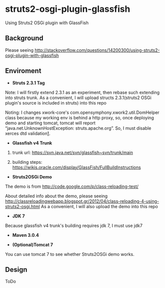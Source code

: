 struts2-osgi-plugin-glassfish
=============================

Using Struts2 OSGi plugin with GlassFish

Background
------------

Please seeing http://stackoverflow.com/questions/14200300/using-struts2-osgi-plugin-with-glassfish

Enviroment
------------

* **Struts 2.3.1 Tag**

Note: I will firstly extend 2.3.1 as an experiment, then rebase such extending into struts trunk.
As a convenient, I will upload structs 2.3.1(struts2 OSGi plugin's source is included in struts) into this repo

Noting: I changes xwork-core's com.opensymphony.xwork2.util.DomHelper class because my working env is behind a http proxy,
so, once deploying demo and starting tomcat, tomcat will report “java.net.UnknownHostException: struts.apache.org”. So,
I must disable xerces dtd validation[1].

[1]: http://isocra.com/2006/05/making-xerces-ignore-a-dtd/

* **Glassfish v4 Trunk**

1) trunk url: https://svn.java.net/svn/glassfish~svn/trunk/main

2) building steps: https://wikis.oracle.com/display/GlassFish/FullBuildInstructions

* **Struts2OSGi Demo**

The demo is from http://code.google.com/p/class-reloading-test/

About detailed info about the demo, please seeing http://classreloadingwebapp.blogspot.gr/2012/04/class-reloading-4-using-struts2-osgi.html
As a convenient, I will also upload the demo into this repo

* **JDK 7**

Because glassfish v4 trunk's building requires jdk 7, I must use jdk7

* **Maven 3.0.4**


* **(Optional)Tomcat 7**

You can use tomcat 7 to see whether Struts2OSGi demo works.

Design
---------------

ToDo
